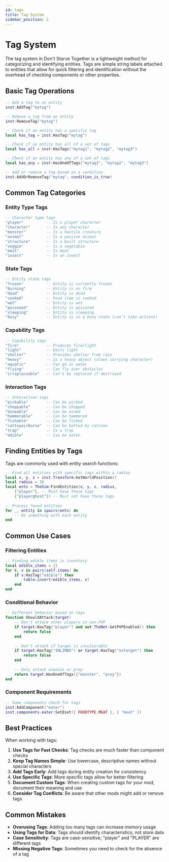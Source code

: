 ```yaml
---
id: tags
title: Tag System
sidebar_position: 2
---
```


# Tag System

The tag system in Don't Starve Together is a lightweight method for categorizing and identifying entities. Tags are simple string labels attached to entities that allow for quick filtering and identification without the overhead of checking components or other properties.

## Basic Tag Operations

```lua
-- Add a tag to an entity
inst:AddTag("mytag")

-- Remove a tag from an entity
inst:RemoveTag("mytag")

-- Check if an entity has a specific tag
local has_tag = inst:HasTag("mytag")

-- Check if an entity has all of a set of tags
local has_all = inst:HasTags("mytag1", "mytag2", "mytag3")

-- Check if an entity has any of a set of tags
local has_any = inst:HasOneOfTags("mytag1", "mytag2", "mytag3")

-- Add or remove a tag based on a condition
inst:AddOrRemoveTag("mytag", condition_is_true)
```

## Common Tag Categories

### Entity Type Tags

```lua
-- Character type tags
"player"          -- Is a player character
"character"       -- Is any character
"monster"         -- Is a hostile creature
"animal"          -- Is a passive animal
"structure"       -- Is a built structure
"veggie"          -- Is a vegetable
"meat"            -- Is meat
"insect"          -- Is an insect
```

### State Tags

```lua
-- Entity state tags
"frozen"          -- Entity is currently frozen
"burning"         -- Entity is on fire
"dead"            -- Entity is dead
"cooked"          -- Food item is cooked
"wet"             -- Entity is wet
"poisoned"        -- Entity is poisoned
"sleeping"        -- Entity is sleeping
"busy"            -- Entity is in a busy state (can't take actions)
```

### Capability Tags

```lua
-- Capability tags
"fire"            -- Produces fire/light
"light"           -- Emits light
"shelter"         -- Provides shelter from rain
"heavy"           -- Is a heavy object (slows carrying character)
"aquatic"         -- Can go in water
"flying"          -- Can fly over obstacles
"irreplaceable"   -- Can't be replaced if destroyed
```

### Interaction Tags

```lua
-- Interaction tags
"pickable"        -- Can be picked
"choppable"       -- Can be chopped
"mineable"        -- Can be mined
"hammerable"      -- Can be hammered
"fishable"        -- Can be fished
"cattoyairborne"  -- Can be batted by catcoon
"trap"            -- Is a trap
"edible"          -- Can be eaten
```

## Finding Entities by Tags

Tags are commonly used with entity search functions:

```lua
-- Find all entities with specific tags within a radius
local x, y, z = inst.Transform:GetWorldPosition()
local radius = 10
local ents = TheSim:FindEntities(x, y, z, radius, 
    {"player"}, -- Must have these tags
    {"playerghost"}) -- Must not have these tags
    
-- Process found entities
for _, entity in ipairs(ents) do
    -- Do something with each entity
end
```

## Common Use Cases

### Filtering Entities

```lua
-- Finding edible items in inventory
local edible_items = {}
for k, v in pairs(self.items) do
    if v:HasTag("edible") then
        table.insert(edible_items, v)
    end
end
```

### Conditional Behavior

```lua
-- Different behavior based on tags
function ShouldAttack(target)
    -- Don't attack other players in non-PVP
    if target:HasTag("player") and not TheNet:GetPVPEnabled() then
        return false
    end
    
    -- Don't attack if target is invulnerable
    if target:HasTag("INLIMBO") or target:HasTag("notarget") then
        return false
    end
    
    -- Only attack enemies or prey
    return target:HasOneOfTags({"monster", "prey"})
end
```

### Component Requirements

```lua
-- Some components check for tags
inst:AddComponent("eater")
inst.components.eater:SetDiet({ FOODTYPE.MEAT }, { "meat" })
```

## Best Practices

When working with tags:

1. **Use Tags for Fast Checks**: Tag checks are much faster than component checks
2. **Keep Tag Names Simple**: Use lowercase, descriptive names without special characters
3. **Add Tags Early**: Add tags during entity creation for consistency
4. **Use Specific Tags**: More specific tags allow for better filtering
5. **Document Custom Tags**: When creating custom tags for your mod, document their meaning and use
6. **Consider Tag Conflicts**: Be aware that other mods might add or remove tags

## Common Mistakes

- **Overusing Tags**: Adding too many tags can increase memory usage
- **Using Tags for Data**: Tags should identify characteristics, not store data
- **Case Sensitivity**: Tags are case-sensitive; "player" and "PLAYER" are different tags
- **Missing Negative Tags**: Sometimes you need to check for the absence of a tag 